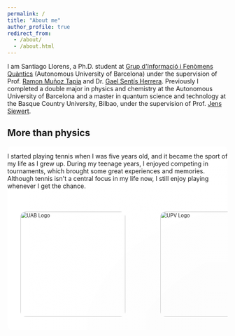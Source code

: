 ```yaml
---
permalink: /
title: "About me"
author_profile: true
redirect_from: 
  - /about/
  - /about.html
---
```


I am Santiago Llorens, a Ph.D. student at [Grup d'Informació i Fenòmens Quàntics](https://webs.uab.cat/giq/) (Autonomous University of Barcelona) under the supervision of Prof. [Ramon Muñoz Tapia](https://scholar.google.es/citations?user=SGxT9bkAAAAJ&hl=en&oi=ao) and Dr. [Gael Sentís Herrera](https://scholar.google.es/citations?user=ai_4KiEAAAAJ&hl=en). Previously I completed a double major in physics and chemistry at the Autonomous University of Barcelona and a master in quantum science and technology at the Basque Country University, Bilbao, under the supervision of Prof. [Jens Siewert](https://scholar.google.es/citations?hl=en&user=ryYiAcwAAAAJ).

## More than physics


<div class="gradient-border" style="
  position: relative; 
  padding: 0px; 
  background: 
    linear-gradient(to bottom, rgba(255, 255, 255, 1) 10%, rgba(255, 255, 255, 0) 90%),
    linear-gradient(to right, rgba(255, 255, 255, 1) 10%, rgba(255, 255, 255, 0) 90%),
    url('https://santiagollorens.github.io/images/clay.jpg');
  background-size: cover, cover, cover;
  background-position: center;
  background-repeat: no-repeat;
  border-radius: 10px;
  overflow: hidden; /* Ensures border-radius applies to the background */
">
  <!-- Paragraph Section -->
  <div class="text-section" style="margin-bottom: 20px; text-align: left;">
    <p style="margin-bottom: 0;"> 
      I started playing tennis when I was five years old, and it became the sport of my life as I grew up. During my teenage years, I enjoyed competing in tournaments, which brought some great experiences and memories. Although tennis isn't a central focus in my life now, I still enjoy playing whenever I get the chance.
    </p>
  </div>

  <!-- Images Section -->
  <div class="images-section" style="display: flex; justify-content: left; align-items: center; gap: 20px; width: 100%; max-width: 900px;">
    <a href="#" style="display: inline-block;">
      <img src="https://santiagollorens.github.io/images/Tenis_Yago_1.jpg" 
           alt="UAB Logo" 
           style="height: 300px; object-fit: cover; transform: scale(0.8); border-radius: 5%; border: 0px solid rgba(0, 0, 0, 0.3);">
    </a>
    <a href="#" style="display: inline-block;">
      <img src="https://santiagollorens.github.io/images/Tenis_Yago_2.jpg" 
           alt="UPV Logo" 
           style="height: 300px; object-fit: cover; transform: scale(0.8); border-radius: 5%; border: 0px solid rgba(0, 0, 0, 0.3);">
    </a>
    <a href="#" style="display: inline-block;">
      <img src="https://santiagollorens.github.io/images/Tenis_Yago_4.jpg" 
           alt="UPV Logo" 
           style="height: 300px; object-fit: cover; transform: scale(0.8); border-radius: 5%; border: 0px solid rgba(0, 0, 0, 0.3);">
    </a>
  </div>
</div>
